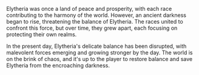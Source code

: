 Elytheria was once a land of peace and prosperity, with each race contributing to the harmony of the world. However, an ancient darkness began to rise, threatening the balance of Elytheria. The races united to confront this force, but over time, they grew apart, each focusing on protecting their own realms.

In the present day, Elytheria's delicate balance has been disrupted, with malevolent forces emerging and growing stronger by the day. The world is on the brink of chaos, and it's up to the player to restore balance and save Elytheria from the encroaching darkness.
